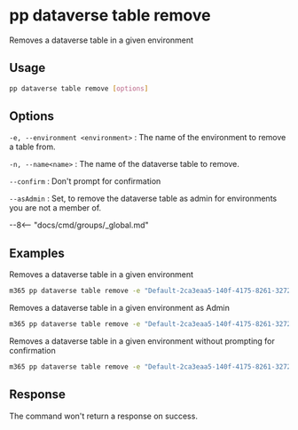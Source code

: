 # pp dataverse table remove

Removes a dataverse table in a given environment

## Usage

```sh
pp dataverse table remove [options]
```

## Options

`-e, --environment <environment>`
: The name of the environment to remove a table from.

`-n, --name<name>`
: The name of the dataverse table to remove.

`--confirm`
: Don't prompt for confirmation

`--asAdmin`
: Set, to remove the dataverse table as admin for environments you are not a member of.

--8<-- "docs/cmd/groups/_global.md"

## Examples

Removes a dataverse table in a given environment

```sh
m365 pp dataverse table remove -e "Default-2ca3eaa5-140f-4175-8261-3272edf9f339" --name "aaduser"
```

Removes a dataverse table in a given environment as Admin

```sh
m365 pp dataverse table remove -e "Default-2ca3eaa5-140f-4175-8261-3272edf9f339" --name "aaduser" --asAdmin
```

Removes a dataverse table in a given environment without prompting for confirmation

```sh
m365 pp dataverse table remove -e "Default-2ca3eaa5-140f-4175-8261-3272edf9f339" --name "aaduser" --confirm
```

## Response

The command won't return a response on success.
